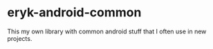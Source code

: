 # eryk-android-common

This my own library with common android stuff that I often use in  new projects.
